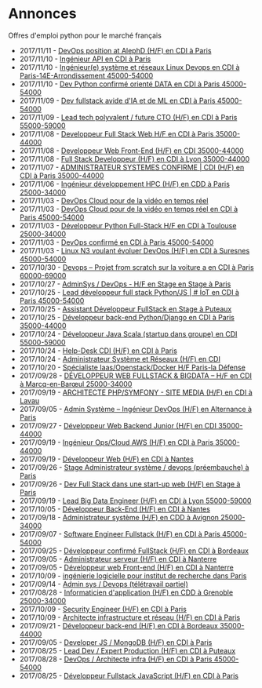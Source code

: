 # Annonces

Offres d'emploi python pour le marché français

* 2017/11/11 - [DevOps position at AlephD (H/F) en CDI à Paris](http://www.pyjobs.fr/jobs/details/5954/devops-position-at-alephd-h-f-en-cdi-a-paris "DevOps position at AlephD (H/F) en CDI à Paris")
* 2017/11/10 - [Ingénieur API en CDI à Paris](http://www.pyjobs.fr/jobs/details/5952/ingenieur-api-en-cdi-a-paris "Ingénieur API en CDI à Paris")
* 2017/11/10 - [Ingénieur(e) système et réseaux Linux Devops en CDI à Paris-14E-Arrondissement 45000-54000](http://www.pyjobs.fr/jobs/details/5953/ingenieur-e-systeme-et-reseaux-linux-devops-en-cdi-a-paris-14e-arrondissement-45000-54000 "Ingénieur(e) système et réseaux Linux Devops en CDI à Paris-14E-Arrondissement 45000-54000")
* 2017/11/10 - [Dev Python confirmé orienté DATA en CDI à Paris 45000-54000](http://www.pyjobs.fr/jobs/details/5951/dev-python-confirme-oriente-data-en-cdi-a-paris-45000-54000 "Dev Python confirmé orienté DATA en CDI à Paris 45000-54000")
* 2017/11/09 - [Dev fullstack avide d'IA et de ML en CDI à Paris 45000-54000](http://www.pyjobs.fr/jobs/details/5949/dev-fullstack-avide-dia-et-de-ml-en-cdi-a-paris-45000-54000 "Dev fullstack avide d'IA et de ML en CDI à Paris 45000-54000")
* 2017/11/09 - [Lead tech polyvalent / future CTO (H/F) en CDI à Paris 55000-59000](http://www.pyjobs.fr/jobs/details/5950/lead-tech-polyvalent-future-cto-h-f-en-cdi-a-paris-55000-59000 "Lead tech polyvalent / future CTO (H/F) en CDI à Paris 55000-59000")
* 2017/11/08 - [Developpeur Full Stack Web H/F en CDI à Paris 35000-44000](http://www.pyjobs.fr/jobs/details/5947/developpeur-full-stack-web-h-f-en-cdi-a-paris-35000-44000 "Developpeur Full Stack Web H/F en CDI à Paris 35000-44000")
* 2017/11/08 - [Developpeur Web Front-End (H/F) en CDI 35000-44000](http://www.pyjobs.fr/jobs/details/5948/developpeur-web-front-end-h-f-en-cdi-35000-44000 "Developpeur Web Front-End (H/F) en CDI 35000-44000")
* 2017/11/08 - [Full Stack Developpeur (H/F) en CDI à Lyon 35000-44000](http://www.pyjobs.fr/jobs/details/5946/full-stack-developpeur-h-f-en-cdi-a-lyon-35000-44000 "Full Stack Developpeur (H/F) en CDI à Lyon 35000-44000")
* 2017/11/07 - [ADMINISTRATEUR SYSTEMES CONFIRME | CDI (H/F) en CDI à Paris 35000-44000](http://www.pyjobs.fr/jobs/details/5945/administrateur-systemes-confirme-cdi-h-f-en-cdi-a-paris-35000-44000 "ADMINISTRATEUR SYSTEMES CONFIRME | CDI (H/F) en CDI à Paris 35000-44000")
* 2017/11/06 - [Ingénieur développement HPC (H/F) en CDD à Paris 25000-34000](http://www.pyjobs.fr/jobs/details/5944/ingenieur-developpement-hpc-h-f-en-cdd-a-paris-25000-34000 "Ingénieur développement HPC (H/F) en CDD à Paris 25000-34000")
* 2017/11/03 - [DevOps Cloud pour de la vidéo en temps réel](http://www.pyjobs.fr/jobs/details/5940/devops-cloud-pour-de-la-video-en-temps-reel "DevOps Cloud pour de la vidéo en temps réel")
* 2017/11/03 - [DevOps Cloud pour de la vidéo en temps réel en CDI à Paris 45000-54000](http://www.pyjobs.fr/jobs/details/5941/devops-cloud-pour-de-la-video-en-temps-reel-en-cdi-a-paris-45000-54000 "DevOps Cloud pour de la vidéo en temps réel en CDI à Paris 45000-54000")
* 2017/11/03 - [Développeur Python Full-Stack H/F en CDI à Toulouse 25000-34000](http://www.pyjobs.fr/jobs/details/5943/developpeur-python-full-stack-h-f-en-cdi-a-toulouse-25000-34000 "Développeur Python Full-Stack H/F en CDI à Toulouse 25000-34000")
* 2017/11/03 - [DevOps confirmé en CDI à Paris 45000-54000](http://www.pyjobs.fr/jobs/details/5942/devops-confirme-en-cdi-a-paris-45000-54000 "DevOps confirmé en CDI à Paris 45000-54000")
* 2017/11/03 - [Linux N3 voulant évoluer DevOps (H/F) en CDI à Suresnes 45000-54000](http://www.pyjobs.fr/jobs/details/5939/linux-n3-voulant-evoluer-devops-h-f-en-cdi-a-suresnes-45000-54000 "Linux N3 voulant évoluer DevOps (H/F) en CDI à Suresnes 45000-54000")
* 2017/10/30 - [Devops – Projet from scratch sur la voiture a en CDI à Paris 60000-69000](http://www.pyjobs.fr/jobs/details/5938/devops-projet-from-scratch-sur-la-voiture-a-en-cdi-a-paris-60000-69000 "Devops – Projet from scratch sur la voiture a en CDI à Paris 60000-69000")
* 2017/10/27 - [AdminSys / DevOps - H/F en Stage en Stage à Paris](http://www.pyjobs.fr/jobs/details/5937/adminsys-devops-h-f-en-stage-en-stage-a-paris "AdminSys / DevOps - H/F en Stage en Stage à Paris")
* 2017/10/25 - [Lead développeur full stack Python/JS | # IoT en CDI à Paris 45000-54000](http://www.pyjobs.fr/jobs/details/5936/lead-developpeur-full-stack-python-js-iot-en-cdi-a-paris-45000-54000 "Lead développeur full stack Python/JS | # IoT en CDI à Paris 45000-54000")
* 2017/10/25 - [Assistant Développeur FullStack en Stage à Puteaux](http://www.pyjobs.fr/jobs/details/5935/assistant-developpeur-fullstack-en-stage-a-puteaux "Assistant Développeur FullStack en Stage à Puteaux")
* 2017/10/25 - [Développeur back-end Python/Django en CDI à Paris 35000-44000](http://www.pyjobs.fr/jobs/details/5934/developpeur-back-end-python-django-en-cdi-a-paris-35000-44000 "Développeur back-end Python/Django en CDI à Paris 35000-44000")
* 2017/10/24 - [Développeur Java Scala (startup dans groupe) en CDI 55000-59000](http://www.pyjobs.fr/jobs/details/5933/developpeur-java-scala-startup-dans-groupe-en-cdi-55000-59000 "Développeur Java Scala (startup dans groupe) en CDI 55000-59000")
* 2017/10/24 - [Help-Desk CDI (H/F) en CDI à Paris](http://www.pyjobs.fr/jobs/details/5931/help-desk-cdi-h-f-en-cdi-a-paris "Help-Desk CDI (H/F) en CDI à Paris")
* 2017/10/24 - [Administrateur Système et Réseaux (H/F) en CDI](http://www.pyjobs.fr/jobs/details/5932/administrateur-systeme-et-reseaux-h-f-en-cdi "Administrateur Système et Réseaux (H/F) en CDI")
* 2017/10/20 - [Spécialiste Iaas/Openstack/Docker H/F Paris-la Défense](http://www.pyjobs.fr/jobs/details/5930/specialiste-iaas-openstack-docker-h-f-paris-la-defense "Spécialiste Iaas/Openstack/Docker H/F Paris-la Défense")
* 2017/09/28 - [DÉVELOPPEUR WEB FULLSTACK & BIGDATA – H/F en CDI à Marcq-en-Barœul 25000-34000](http://www.pyjobs.fr/jobs/details/5903/developpeur-web-fullstack-bigdata-h-f-en-cdi-a-marcq-en-baroeul-25000-34000 "DÉVELOPPEUR WEB FULLSTACK & BIGDATA – H/F en CDI à Marcq-en-Barœul 25000-34000")
* 2017/09/19 - [ARCHITECTE PHP/SYMFONY - SITE MEDIA (H/F) en CDI à Lavau](http://www.pyjobs.fr/jobs/details/5893/architecte-php-symfony-site-media-h-f-en-cdi-a-lavau "ARCHITECTE PHP/SYMFONY - SITE MEDIA (H/F) en CDI à Lavau")
* 2017/09/05 - [Admin Système – Ingénieur DevOps (H/F) en Alternance à Paris](http://www.pyjobs.fr/jobs/details/5875/admin-systeme-ingenieur-devops-h-f-en-alternance-a-paris "Admin Système – Ingénieur DevOps (H/F) en Alternance à Paris")
* 2017/09/27 - [Développeur Web Backend Junior (H/F) en CDI 35000-44000](http://www.pyjobs.fr/jobs/details/5902/developpeur-web-backend-junior-h-f-en-cdi-35000-44000 "Développeur Web Backend Junior (H/F) en CDI 35000-44000")
* 2017/09/19 - [Ingénieur Ops/Cloud AWS (H/F) en CDI à Paris 35000-44000](http://www.pyjobs.fr/jobs/details/5891/ingenieur-ops-cloud-aws-h-f-en-cdi-a-paris-35000-44000 "Ingénieur Ops/Cloud AWS (H/F) en CDI à Paris 35000-44000")
* 2017/09/19 - [Développeur Web (H/F) en CDI à Nantes](http://www.pyjobs.fr/jobs/details/5892/developpeur-web-h-f-en-cdi-a-nantes "Développeur Web (H/F) en CDI à Nantes")
* 2017/09/26 - [Stage Administrateur système / devops (préembauche) à Paris](http://www.pyjobs.fr/jobs/details/5901/stage-administrateur-systeme-devops-preembauche-a-paris "Stage Administrateur système / devops (préembauche) à Paris")
* 2017/09/26 - [Dev Full Stack dans une start-up web (H/F) en Stage à Paris](http://www.pyjobs.fr/jobs/details/5900/dev-full-stack-dans-une-start-up-web-h-f-en-stage-a-paris "Dev Full Stack dans une start-up web (H/F) en Stage à Paris")
* 2017/09/19 - [Lead Big Data Engineer (H/F) en CDI à Lyon 55000-59000](http://www.pyjobs.fr/jobs/details/5890/lead-big-data-engineer-h-f-en-cdi-a-lyon-55000-59000 "Lead Big Data Engineer (H/F) en CDI à Lyon 55000-59000")
* 2017/10/05 - [Développeur Back-End (H/F) en CDI à Nantes](http://www.pyjobs.fr/jobs/details/5908/developpeur-back-end-h-f-en-cdi-a-nantes "Développeur Back-End (H/F) en CDI à Nantes")
* 2017/09/18 - [Administrateur système (H/F) en CDD à Avignon 25000-34000](http://www.pyjobs.fr/jobs/details/5889/administrateur-systeme-h-f-en-cdd-a-avignon-25000-34000 "Administrateur système (H/F) en CDD à Avignon 25000-34000")
* 2017/09/07 - [Software Engineer Fullstack (H/F) en CDI à Paris 45000-54000](http://www.pyjobs.fr/jobs/details/5877/software-engineer-fullstack-h-f-en-cdi-a-paris-45000-54000 "Software Engineer Fullstack (H/F) en CDI à Paris 45000-54000")
* 2017/09/25 - [Développeur confirmé FullStack (H/F) en CDI à Bordeaux](http://www.pyjobs.fr/jobs/details/5899/developpeur-confirme-fullstack-h-f-en-cdi-a-bordeaux "Développeur confirmé FullStack (H/F) en CDI à Bordeaux")
* 2017/09/05 - [Administrateur serveur (H/F) en CDI à Nanterre](http://www.pyjobs.fr/jobs/details/5873/administrateur-serveur-h-f-en-cdi-a-nanterre "Administrateur serveur (H/F) en CDI à Nanterre")
* 2017/09/05 - [Développeur web Front-end (H/F) en CDI à Nanterre](http://www.pyjobs.fr/jobs/details/5874/developpeur-web-front-end-h-f-en-cdi-a-nanterre "Développeur web Front-end (H/F) en CDI à Nanterre")
* 2017/10/09 - [ingénierie logicielle pour institut de recherche dans Paris](http://www.pyjobs.fr/jobs/details/5912/ingenierie-logicielle-pour-institut-de-recherche-dans-paris "ingénierie logicielle pour institut de recherche dans Paris")
* 2017/09/14 - [Admin sys / Devops (télétravail partiel)](http://www.pyjobs.fr/jobs/details/5888/admin-sys-devops-teletravail-partiel "Admin sys / Devops (télétravail partiel)")
* 2017/08/28 - [Informaticien d'application (H/F) en CDD à Grenoble 25000-34000](http://www.pyjobs.fr/jobs/details/5866/informaticien-dapplication-h-f-en-cdd-a-grenoble-25000-34000 "Informaticien d'application (H/F) en CDD à Grenoble 25000-34000")
* 2017/10/09 - [Security Engineer (H/F) en CDI à Paris](http://www.pyjobs.fr/jobs/details/5910/security-engineer-h-f-en-cdi-a-paris "Security Engineer (H/F) en CDI à Paris")
* 2017/10/09 - [Architecte infrastructure et réseau (H/F) en CDI à Paris](http://www.pyjobs.fr/jobs/details/5911/architecte-infrastructure-et-reseau-h-f-en-cdi-a-paris "Architecte infrastructure et réseau (H/F) en CDI à Paris")
* 2017/09/21 - [Développeur back-end (H/F) en CDI à Bordeaux 35000-44000](http://www.pyjobs.fr/jobs/details/5896/developpeur-back-end-h-f-en-cdi-a-bordeaux-35000-44000 "Développeur back-end (H/F) en CDI à Bordeaux 35000-44000")
* 2017/09/05 - [Developer JS / MongoDB (H/F) en CDI à Paris](http://www.pyjobs.fr/jobs/details/5872/developer-js-mongodb-h-f-en-cdi-a-paris "Developer JS / MongoDB (H/F) en CDI à Paris")
* 2017/08/25 - [Lead Dev / Expert Production (H/F) en CDI à Puteaux](http://www.pyjobs.fr/jobs/details/5864/lead-dev-expert-production-h-f-en-cdi-a-puteaux "Lead Dev / Expert Production (H/F) en CDI à Puteaux")
* 2017/08/28 - [DevOps / Architecte infra (H/F) en CDI à Paris 45000-54000](http://www.pyjobs.fr/jobs/details/5865/devops-architecte-infra-h-f-en-cdi-a-paris-45000-54000 "DevOps / Architecte infra (H/F) en CDI à Paris 45000-54000")
* 2017/08/25 - [Développeur Fullstack JavaScript (H/F) en CDI à Paris](http://www.pyjobs.fr/jobs/details/5860/developpeur-fullstack-javascript-h-f-en-cdi-a-paris "Développeur Fullstack JavaScript (H/F) en CDI à Paris")

